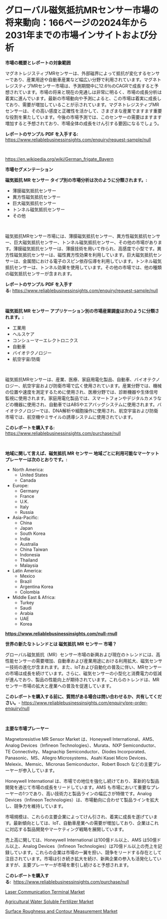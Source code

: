 <p><h1>グローバル磁気抵抗MRセンサー市場の将来動向：166ページの2024年から2031年までの市場インサイトおよび分析</h1></p><p><strong>市場の概要とレポートの対象範囲</strong></p>
<p><p>マグネトレジスティブMRセンサーは、外部磁界によって抵抗が変化するセンサーであり、産業用途や自動車産業など幅広い分野で利用されています。マグネトレジスティブMRセンサー市場は、予測期間中に12.6％のCAGRで成長すると予想されています。市場の将来と現在の見通しは非常に明るく、市場の成長分析は着実に進んでいます。最新の市場動向や予測によると、この市場は着実に成長しており、需要が増加していることが示されています。マグネトレジスティブMRセンサーは、その高い感度と正確性を活かして、さまざまな産業でますます重要な役割を果たしています。今後の市場予測では、このセンサーの需要はますます増加すると予想されており、市場全体の成長をけん引する要因になるでしょう。</p></p>
<p><strong>レポートのサンプル PDF を入手する:</strong> <a href="https://www.reliablebusinessinsights.com/enquiry/request-sample/null">https://www.reliablebusinessinsights.com/enquiry/request-sample/null</a></p>
<p>&nbsp;</p>
<p><a href="https://en.wikipedia.org/wiki/German_frigate_Bayern">https://en.wikipedia.org/wiki/German_frigate_Bayern</a></p>
<p><strong>市場セグメンテーション</strong></p>
<p><strong>磁気抵抗 MR センサー タイプ別の市場分析は次のように分類されます。:</strong></p>
<p><ul><li>薄膜磁気抵抗センサー</li><li>異方性磁気抵抗センサー</li><li>巨大磁気抵抗センサー</li><li>トンネル磁気抵抗センサー</li><li>その他</li></ul></p>
<p>&nbsp;</p>
<p><p>磁気抵抗MRセンサー市場には、薄膜磁気抵抗センサー、異方性磁気抵抗センサー、巨大磁気抵抗センサー、トンネル磁気抵抗センサー、その他の市場があります。薄膜磁気抵抗センサーは、薄膜技術を用いて作られ、高感度で小型です。異方性磁気抵抗センサーは、磁性異方性効果を利用しています。巨大磁気抵抗センサーは、金属間における電子のスピン依存伝導を利用しています。トンネル磁気抵抗センサーは、トンネル効果を使用しています。その他の市場では、他の種類の磁気抵抗センサーが含まれます。</p></p>
<p><strong>レポートのサンプル PDF を入手する:</strong>&nbsp;<a href="https://www.reliablebusinessinsights.com/enquiry/request-sample/null">https://www.reliablebusinessinsights.com/enquiry/request-sample/null</a></p>
<p>&nbsp;</p>
<p><strong> 磁気抵抗 MR センサー アプリケーション別の市場産業調査は次のように分類されます。:</strong></p>
<p><ul><li>工業用</li><li>ヘルスケア</li><li>コンシューマーエレクトロニクス</li><li>自動車</li><li>バイオテクノロジー</li><li>航空宇宙/防衛</li></ul></p>
<p>&nbsp;</p>
<p><p>磁気抵抗MRセンサーは、産業、医療、家庭用電化製品、自動車、バイオテクノロジー、航空宇宙および防衛市場で広く使用されています。産業分野では、機械の位置や速度を測定するために使用され、医療分野では、診断機器や生体信号監視に使用されます。家庭用電化製品では、スマートフォンやデジタルカメラなどの機器に使用され、自動車ではABSやエアバッグシステムに使用されます。バイオテクノロジーでは、DNA解析や細胞操作に使用され、航空宇宙および防衛市場では、航空機やミサイルの誘導システムに使用されています。</p></p>
<p><strong>このレポートを購入する:</strong>&nbsp; <a href="https://www.reliablebusinessinsights.com/purchase/null">https://www.reliablebusinessinsights.com/purchase/null</a></p>
<p>&nbsp;</p>
<p><strong>地域に関して言えば、磁気抵抗 MR センサー 地域ごとに利用可能なマーケットプレーヤーは次のとおりです。:</strong></p>
<p><ul>
    <li>
        North America:
        <ul>
            <li>United States</li>
            <li>Canada</li>
        </ul>
    </li>
    <li>
        Europe:
        <ul>
            <li>Germany</li>
            <li>France</li>
            <li>U.K.</li>
            <li>Italy</li>
            <li>Russia</li>
        </ul>
    </li>
    <li>
        Asia-Pacific:
        <ul>
            <li>China</li>
            <li>Japan</li>
            <li>South Korea</li>
            <li>India</li>
            <li>Australia</li>
            <li>China Taiwan</li>
            <li>Indonesia</li>
            <li>Thailand</li>
            <li>Malaysia</li>
        </ul>
    </li>
    <li>
        Latin America:
        <ul>
            <li>Mexico</li>
            <li>Brazil</li>
            <li>Argentina Korea</li>
            <li>Colombia</li>
        </ul>
    </li>
    <li>
        Middle East & Africa:
        <ul>
            <li>Turkey</li>
            <li>Saudi</li>
            <li>Arabia</li>
            <li>UAE</li>
            <li>Korea</li>
        </ul>
    </li>
    </ul></p>
<p><strong><a href="https://www.reliablebusinessinsights.com/null-rnull">https://www.reliablebusinessinsights.com/null-rnull</a></strong>&nbsp;</p>
<p><strong>世界の新たなトレンドとは 磁気抵抗 MR センサー 市場？</strong></p>
<p><p>グローバル磁気抵抗（MR）センサー市場の新興および現在のトレンドには、高性能センサーの需要増加、自動車および産業用途における利用拡大、磁気センサー技術の進化が含まれます。また、IoTおよび自動化の普及に伴い、MRセンサーの市場は成長を続けています。さらに、磁気センサーの小型化と消費電力の低減が進んでおり、製品の性能向上が期待されています。これらのトレンドは、MRセンサー市場の拡大と産業への普及を促進しています。</p></p>
<p><strong>このレポートを購入する前に、質問がある場合は問い合わせるか、共有してください。</strong>- <a href="https://www.reliablebusinessinsights.com/enquiry/pre-order-enquiry/null">https://www.reliablebusinessinsights.com/enquiry/pre-order-enquiry/null</a></p>
<p>&nbsp;</p>
<p><strong>主要な市場プレーヤー</strong></p>
<p><p>Magnetoresistive MR Sensor Market は、Honeywell International、AMS、Analog Devices（Infineon Technologies）、Murata、NXP Semiconductor、TE Connectivity、Magnachip Semiconductor、Diodes Incorporated、Panasonic、MS、Allegro Microsystems、Asahi Kasei Micro Devices、Melexix、Memsic、Micronas Semiconductor、Robert Bosch などの主要プレーヤーが参入しています。</p><p>Honeywell International は、市場での地位を強化し続けており、革新的な製品開発を通じて市場の成長をリードしています。AMS も市場において重要なプレーヤーの1つであり、高い技術力と製品ラインの幅広さが特徴です。Analog Devices（Infineon Technologies）は、市場動向に合わせて製品ラインを拡大し、競争力を維持しています。</p><p>市場規模は、これらの主要企業によってけん引され、着実に成長を遂げています。最新傾向としては、IoT、自動車産業への需要が増加しており、企業はこれに対応する製品開発やマーケティング戦略を展開しています。</p><p>売上高に関しては、Honeywell International は100億ドル以上、AMS は50億ドル以上、Analog Devices（Infineon Technologies）は70億ドル以上の売上を記録しています。これらの企業は市場の一翼を担い、競争をリードする存在として注目されています。市場は引き続き拡大を続け、新興企業の参入も活発化していますが、主要プレーヤーが市場を牽引し続けると予想されます。</p></p>
<p><strong>このレポートを購入する:</strong>&nbsp;&nbsp;<a href="https://www.reliablebusinessinsights.com/purchase/null">https://www.reliablebusinessinsights.com/purchase/null</a></p>
<p><p><a href="https://issuu.com/reportprime-2/docs/laser-communication-terminal-market-size-2030.pptx">Laser Communication Terminal Market</a></p><p><a href="https://github.com/verajwilson971/Market-Research-Report-List-1/blob/main/agricultural-water-soluble-fertilizer-market.md">Agricultural Water Soluble Fertilizer Market</a></p><p><a href="https://github.com/jakobeblake56/Market-Research-Report-List-1/blob/main/surface-roughness-and-contour-measurement-market.md">Surface Roughness and Contour Measurement Market</a></p></p>